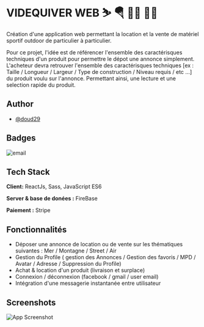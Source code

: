 
# VIDEQUIVER WEB ⛷ 🪂 🏄‍♂️ 🚵‍♀️ 

Création d'une application web permettant la location et la vente de matériel sportif outdoor de particulier à particulier. 

Pour ce projet, l'idée est de référencer l'ensemble des caractérisques techniques d'un produit pour permettre le dépot une annonce simplement.
L'acheteur devra retrouver l'ensemble des caractérisques techniques [ex : Taille / Longueur / Largeur / Type de construction / Niveau requis / etc ...] du produit voulu sur l'annonce. Permettant ainsi, une lecture et une selection rapide du produit. 



## Author

- [@doud29](https://www.github.com/octokatherine)

## Badges

![email](https://img.shields.io/badge/Email-edouardgloux1993%40gmail.com-red)


## Tech Stack

**Client:** ReactJs, Sass, JavaScript ES6

**Server & base de donées :** FireBase

**Paiement :** Stripe


## Fonctionnalités
- Déposer une annonce de location ou de vente sur les thématiques suivantes : Mer / Montagne / Street / Air
- Gestion du Profile ( gestion des Annonces / Gestion des favoris / MPD / Avatar / Adresse / Suppression du Profile)
- Achat & location d'un produit (livraison et surplace)
- Connexion / déconnexion (facebook / gmail / user email)
- Intégration d'une messagerie instantanée entre utilisateur 



## Screenshots

![App Screenshot](https://imagizer.imageshack.com/img924/2693/l4yIBn.jpg)



